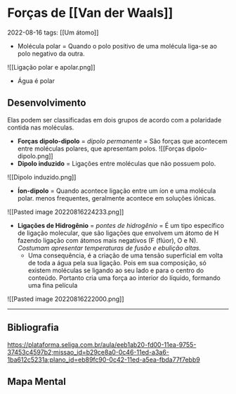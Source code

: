 # Forças de [[Van der Waals]]
2022-08-16
tags: [[Um átomo]]

* Molécula polar = Quando o polo positivo de uma molécula liga-se ao polo negativo da outra.

![[Ligação polar e apolar.png]]

* Água é polar

## Desenvolvimento

Elas podem ser classificadas em dois grupos de acordo com a polaridade contida nas moléculas.

* **Forças dipolo-dipolo** = *dipolo permanente* = São forças que acontecem entre moléculas polares, que apresentam polos.
![[Forças dipolo-dipolo.png]]
* **Dipolo induzido** = Ligações entre moléculas que não possuem polo.

![[Dipolo induzido.png]]

* **Íon-dipolo** = Quando acontece ligação entre um íon e uma molécula polar. menos frequentes, geralmente acontece em soluções iônicas.

![[Pasted image 20220816224233.png]]

* **Ligações de Hidrogênio** = *pontes de hidrogênio* = É um tipo específico de ligação molecular, que são ligações que envolvem um átomo de H fazendo ligação com átomos mais negativos (F (flúor), O e N). *Costumam apresentar temperaturas de fusão e ebulição altas.*
	* Uma consequência, é a criação de uma tensão superficial em volta de toda a água pela sua ligação. Pois em sua composição, só existem moléculas se ligando ao seu lado e para o centro do conteúdo. Portanto cria uma força ao interior do líquido, formando uma fina película

![[Pasted image 20220816222000.png]]

-----------------------------------------------
## Bibliografia

https://plataforma.seliga.com.br/aula/eeb1ab20-fd00-11ea-9755-37453c4597b2;missao_id=b29ce8a0-0c46-11ed-a3a6-1ba612c5231a;plano_id=eb89fc90-0c42-11ed-a5ea-fbda77f7ebb9

## Mapa Mental